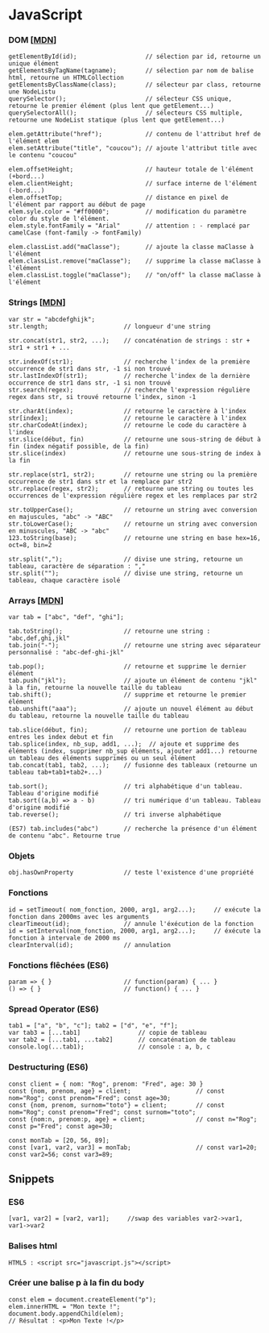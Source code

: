 # JavaScript

### DOM [[MDN](https://developer.mozilla.org/fr/docs/Web/API/Document_Object_Model)]
    getElementById(id);                   // sélection par id, retourne un unique élément    
    getElementsByTagName(tagname);        // sélection par nom de balise html, retourne un HTMLCollection
    getElementsByClassName(class);        // sélecteur par class, retourne une NodeListu
    querySelector();                      // sélecteur CSS unique, retourne le premier élément (plus lent que getElement...)
    querySelectorAll();                   // sélecteurs CSS multiple, retourne une NodeList statique (plus lent que getElement...)
    
    elem.getAttribute("href");            // contenu de l'attribut href de l'élément elem
    elem.setAttribute("title", "coucou"); // ajoute l'attribut title avec le contenu "coucou"
    
    elem.offsetHeight;                    // hauteur totale de l'élément (+bord...)
    elem.clientHeight;                    // surface interne de l'élément (-bord...)
    elem.offsetTop;                       // distance en pixel de l'élément par rapport au début de page
    elem.syle.color = "#ff0000";          // modification du paramètre color du style de l'élément.
    elem.style.fontFamily = "Arial"       // attention : - remplacé par camelCase (font-family -> fontFamily)
    
    elem.classList.add("maClasse");       // ajoute la classe maClasse à l'élément
    elem.classList.remove("maClasse");    // supprime la classe maClasse à l'élément
    elem.classList.toggle("maClasse");    // "on/off" la classe maClasse à l'élément


### Strings [[MDN](https://developer.mozilla.org/fr/docs/Web/JavaScript/Reference/Objets_globaux/String)]
    var str = "abcdefghijk";
    str.length;                     // longueur d'une string
    
    str.concat(str1, str2, ...);    // concaténation de strings : str + str1 + str1 + ...
    
    str.indexOf(str1);              // recherche l'index de la première occurrence de str1 dans str, -1 si non trouvé
    str.lastIndexOf(str1);          // recherche l'index de la dernière occurrence de str1 dans str, -1 si non trouvé
    str.search(regex);              // recherche l'expression régulière regex dans str, si trouvé retourne l'index, sinon -1
    
    str.charAt(index);              // retourne le caractère à l'index
    str[index];                     // retourne le caractère à l'index
    str.charCodeAt(index);          // retourne le code du caractère à l'index
    str.slice(début, fin)           // retourne une sous-string de début à fin (index négatif possible, de la fin)
    str.slice(index)                // retourne une sous-string de index à la fin
    
    str.replace(str1, str2);        // retourne une string ou la première occurrence de str1 dans str et la remplace par str2
    str.replace(regex, str2);       // retourne une string ou toutes les occurrences de l'expression régulière regex et les remplaces par str2
     
    str.toUpperCase();              // retourne un string avec conversion en majuscules, "abc" -> "ABC"
    str.toLowerCase();              // retourne un string avec conversion en minuscules, "ABC -> "abc"
    123.toString(base);             // retourne une string en base hex=16, oct=8, bin=2
    
    str.split(",");                 // divise une string, retourne un tableau, caractère de séparation : ","
    str.split("");                  // divise une string, retourne un tableau, chaque caractère isolé       
    
### Arrays [[MDN](https://developer.mozilla.org/fr/docs/Web/JavaScript/Reference/Objets_globaux/Array)]
    var tab = ["abc", "def", "ghi"];
    
    tab.toString();                 // retourne une string : "abc,def,ghi,jkl"
    tab.join("-");                  // retourne une string avec séparateur personnalisé : "abc-def-ghi-jkl"
    
    tab.pop();                      // retourne et supprime le dernier élément
    tab.push("jkl");                // ajoute un élément de contenu "jkl" à la fin, retourne la nouvelle taille du tableau
    tab.shift();                    // supprime et retourne le premier élément
    tab.unshift("aaa");             // ajoute un nouvel élément au début du tableau, retourne la nouvelle taille du tableau
    
    tab.slice(début, fin);          // retourne une portion de tableau entres les index debut et fin 
    tab.splice(index, nb_sup, add1, ...);  // ajoute et supprime des éléments (index, supprimer nb_sup éléments, ajouter add1...) retourne un tableau des éléments supprimés ou un seul élément
    tab.concat(tab1, tab2, ...);    // fusionne des tableaux (retourne un tableau tab+tab1+tab2+...)
    
    tab.sort();                     // tri alphabétique d'un tableau. Tableau d'origine modifié
    tab.sort((a,b) => a - b)        // tri numérique d'un tableau. Tableau d'origine modifié
    tab.reverse();                  // tri inverse alphabétique
    
    (ES7) tab.includes("abc")       // recherche la présence d'un élément de contenu "abc". Retourne true    
    
### Objets
    obj.hasOwnProperty              // teste l'existence d'une propriété
    
### Fonctions
    id = setTimeout( nom_fonction, 2000, arg1, arg2...);     // exécute la fonction dans 2000ms avec les arguments
    clearTimeout(id);               // annule l'éxécution de la fonction
    id = setInterval(nom_fonction, 2000, arg1, arg2...);     // éxécute la fonction à intervale de 2000 ms
    clearInterval(id);              // annulation

### Fonctions flêchées (ES6)
    param => { }                    // function(param) { ... }
    () => { }                       // function() { ... }
    
### Spread Operator (ES6)
    tab1 = ["a", "b", "c"]; tab2 = ["d", "e", "f"];
    var tab3 = [...tab1]                // copie de tableau
    var tab2 = [...tab1, ...tab2]       // concaténation de tableau
    console.log(...tab1);               // console : a, b, c

### Destructuring (ES6)
    const client = { nom: "Rog", prenom: "Fred", age: 30 }
    const {nom, prenom, age} = client;                  // const nom="Rog"; const prenom="Fred"; const age=30;
    const {nom, prenom, surnom="toto"} = client;        // const nom="Rog"; const prenom="Fred"; const surnom="toto";
    const {nom:n, prenom:p, age} = client;              // const n="Rog"; const p="Fred"; const age=30;
    
    const monTab = [20, 56, 89];
    const [var1, var2, var3] = monTab;                  // const var1=20; const var2=56; const var3=89;
 
## Snippets

### ES6
    [var1, var2] = [var2, var1];     //swap des variables var2->var1, var1->var2

### Balises html
    HTML5 : <script src="javascript.js"></script>

### Créer une balise p à la fin du body
    const elem = document.createElement("p");
    elem.innerHTML = "Mon texte !";
    document.body.appendChild(elem);
    // Résultat : <p>Mon Texte !</p>
    
